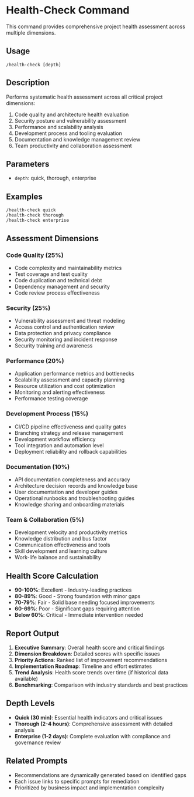 # Health-Check Command

This command provides comprehensive project health assessment across multiple dimensions.

## Usage
```
/health-check [depth]
```

## Description
Performs systematic health assessment across all critical project dimensions:
1. Code quality and architecture health evaluation
2. Security posture and vulnerability assessment
3. Performance and scalability analysis
4. Development process and tooling evaluation
5. Documentation and knowledge management review
6. Team productivity and collaboration assessment

## Parameters
- `depth`: quick, thorough, enterprise

## Examples
```
/health-check quick
/health-check thorough
/health-check enterprise
```

## Assessment Dimensions

### Code Quality (25%)
- Code complexity and maintainability metrics
- Test coverage and test quality
- Code duplication and technical debt
- Dependency management and security
- Code review process effectiveness

### Security (25%)
- Vulnerability assessment and threat modeling
- Access control and authentication review
- Data protection and privacy compliance
- Security monitoring and incident response
- Security training and awareness

### Performance (20%)
- Application performance metrics and bottlenecks
- Scalability assessment and capacity planning
- Resource utilization and cost optimization
- Monitoring and alerting effectiveness
- Performance testing coverage

### Development Process (15%)
- CI/CD pipeline effectiveness and quality gates
- Branching strategy and release management
- Development workflow efficiency
- Tool integration and automation level
- Deployment reliability and rollback capabilities

### Documentation (10%)
- API documentation completeness and accuracy
- Architecture decision records and knowledge base
- User documentation and developer guides
- Operational runbooks and troubleshooting guides
- Knowledge sharing and onboarding materials

### Team & Collaboration (5%)
- Development velocity and productivity metrics
- Knowledge distribution and bus factor
- Communication effectiveness and tools
- Skill development and learning culture
- Work-life balance and sustainability

## Health Score Calculation
- **90-100%**: Excellent - Industry-leading practices
- **80-89%**: Good - Strong foundation with minor gaps
- **70-79%**: Fair - Solid base needing focused improvements
- **60-69%**: Poor - Significant gaps requiring attention
- **Below 60%**: Critical - Immediate intervention needed

## Report Output
1. **Executive Summary**: Overall health score and critical findings
2. **Dimension Breakdown**: Detailed scores with specific issues
3. **Priority Actions**: Ranked list of improvement recommendations
4. **Implementation Roadmap**: Timeline and effort estimates
5. **Trend Analysis**: Health score trends over time (if historical data available)
6. **Benchmarking**: Comparison with industry standards and best practices

## Depth Levels
- **Quick (30 min)**: Essential health indicators and critical issues
- **Thorough (2-4 hours)**: Comprehensive assessment with detailed analysis
- **Enterprise (1-2 days)**: Complete evaluation with compliance and governance review

## Related Prompts
- Recommendations are dynamically generated based on identified gaps
- Each issue links to specific prompts for remediation
- Prioritized by business impact and implementation complexity